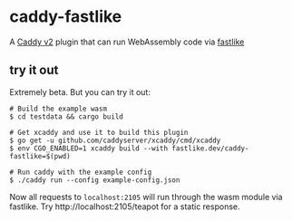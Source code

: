 # caddy-fastlike

A [Caddy v2](https://caddyserver.com) plugin that can run WebAssembly code via [fastlike](https://fastlike.dev)

## try it out

Extremely beta. But you can try it out:

```
# Build the example wasm
$ cd testdata && cargo build

# Get xcaddy and use it to build this plugin
$ go get -u github.com/caddyserver/xcaddy/cmd/xcaddy
$ env CGO_ENABLED=1 xcaddy build --with fastlike.dev/caddy-fastlike=$(pwd)

# Run caddy with the example config
$ ./caddy run --config example-config.json
```

Now all requests to `localhost:2105` will run through the wasm module via fastlike. Try
http://localhost:2105/teapot for a static response.
